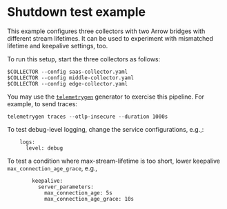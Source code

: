 # Shutdown test example

This example configures three collectors with two Arrow bridges with
different stream lifetimes.  It can be used to experiment with
mismatched lifetime and keepalive settings, too.

To run this setup, start the three collectors as follows:

```
$COLLECTOR --config saas-collector.yaml
$COLLECTOR --config middle-collector.yaml
$COLLECTOR --config edge-collector.yaml
```

You may use the
[`telemetrygen`](https://github.com/open-telemetry/opentelemetry-collector-contrib/blob/main/cmd/telemetrygen/README.md)
generator to exercise this pipeline.  For example, to send traces:

```
telemetrygen traces --otlp-insecure --duration 1000s
```

To test debug-level logging, change the service configurations, e.g.,:

```
    logs:
      level: debug
```

To test a condition where max-stream-lifetime is too short, lower
keepalive `max_connection_age_grace`, e.g.,

```
        keepalive:
          server_parameters:
            max_connection_age: 5s
            max_connection_age_grace: 10s
```





